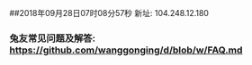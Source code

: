 ##2018年09月28日07时08分57秒 新址: 104.248.12.180
### 兔友常见问题及解答: https://github.com/wanggonging/d/blob/w/FAQ.md
